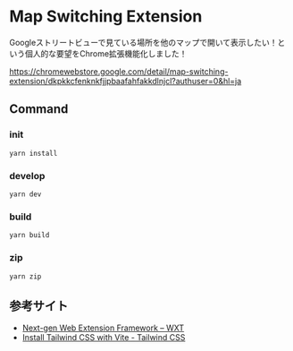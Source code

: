 # Map Switching Extension

Googleストリートビューで見ている場所を他のマップで開いて表示したい！という個人的な要望をChrome拡張機能化しました！

https://chromewebstore.google.com/detail/map-switching-extension/dkpkkcfenknkfjjpbaafahfakkdlnjcl?authuser=0&hl=ja

## Command

### init

```
yarn install
```

### develop

```
yarn dev
```

### build

```
yarn build
```

### zip

```
yarn zip
```

## 参考サイト

- [Next-gen Web Extension Framework – WXT](https://wxt.dev/)
- [Install Tailwind CSS with Vite - Tailwind CSS](https://tailwindcss.com/docs/guides/vite)
